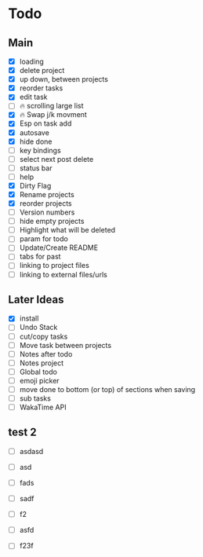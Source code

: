 # Todo

## Main
- [x] loading
- [x] delete project
- [x] up down, between projects
- [x] reorder tasks
- [x] edit task
- [ ] 🔥 scrolling large list
- [x] 🔥 Swap j/k movment
- [x] Esp on task add
- [x] autosave
- [x] hide done
- [ ] key bindings
- [ ] select next post delete
- [ ] status bar
- [ ] help
- [x] Dirty Flag
- [x] Rename projects
- [x] reorder projects
- [ ] Version numbers
- [ ] hide empty projects
- [ ] Highlight what will be deleted
- [ ] param for todo
- [ ] Update/Create README
- [ ] tabs for past
- [ ] linking to project files
- [ ] linking to external files/urls

## Later Ideas
- [x] install
- [ ] Undo Stack
- [ ] cut/copy tasks
- [ ] Move task between projects
- [ ] Notes after todo
- [ ] Notes project
- [ ] Global todo
- [ ] emoji picker
- [ ] move done to bottom (or top) of sections when saving
- [ ] sub tasks
- [ ] WakaTime API

## test 2
- [ ] asdasd
- [ ] asd
- [ ] fads
- [ ] sadf
- [ ] f2
- [ ] asfd
- [ ] f23f

